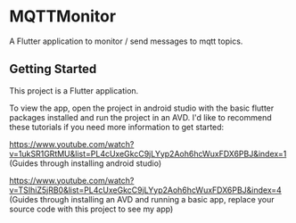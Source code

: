 # MQTTMonitor

A Flutter application to monitor / send messages to mqtt topics.

## Getting Started

This project is a Flutter application.

To view the app, open the project in android studio with the basic flutter packages installed and run the project in an AVD.
I'd like to recommend these tutorials if you need more information to get started:

https://www.youtube.com/watch?v=1ukSR1GRtMU&list=PL4cUxeGkcC9jLYyp2Aoh6hcWuxFDX6PBJ&index=1 (Guides through installing android studio)

https://www.youtube.com/watch?v=TSIhiZ5jRB0&list=PL4cUxeGkcC9jLYyp2Aoh6hcWuxFDX6PBJ&index=4 (Guides through installing an AVD and running a basic app, replace your source code with this project to see my app)
